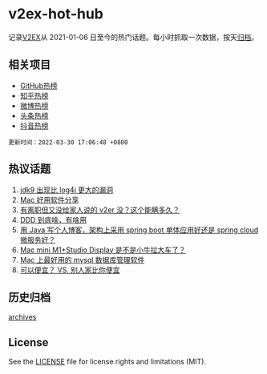 # v2ex-hot-hub

 记录[V2EX](https://www.v2ex.com/)从 2021-01-06 日至今的热门话题。每小时抓取一次数据，按天[归档](archives)。
 
 ## 相关项目

- [GitHub热榜](https://github.com/snaildev/github-hot-hub)
- [知乎热榜](https://github.com/snaildev/zhihu-hot-hub)
- [微博热榜](https://github.com/snaildev/weibo-hot-hub)
- [头条热榜](https://github.com/snaildev/toutiao-hot-hub)
- [抖音热榜](https://github.com/snaildev/douyin-hot-hub)


 `更新时间：2022-03-30 17:06:48 +0800`

## 热议话题

1. [jdk9 出现比 log4j 更大的漏洞](https://www.v2ex.com/t/843724)
1. [Mac 好用软件分享](https://www.v2ex.com/t/843789)
1. [有离职但又没给家人说的 v2er 没？这个能瞒多久？](https://www.v2ex.com/t/843816)
1. [DDD 到底啥，有啥用](https://www.v2ex.com/t/843675)
1. [用 Java 写个人博客，架构上采用 spring boot 单体应用好还是 spring cloud 微服务好？](https://www.v2ex.com/t/843796)
1. [Mac mini M1+Studio Display 是不是小牛拉大车了？](https://www.v2ex.com/t/843720)
1. [Mac 上最好用的 mysql 数据库管理软件](https://www.v2ex.com/t/843750)
1. [可以便宜？ VS. 别人家比你便宜](https://www.v2ex.com/t/843811)

## 历史归档

[archives](archives)

## License

See the [LICENSE](LICENSE) file for license rights and limitations (MIT).

